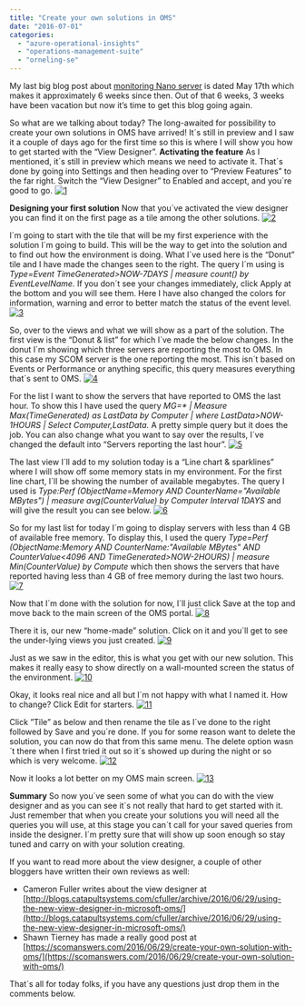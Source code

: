 ```yaml
---
title: "Create your own solutions in OMS"
date: "2016-07-01"
categories: 
  - "azure-operational-insights"
  - "operations-management-suite"
  - "orneling-se"
---
```


My last big blog post about [monitoring Nano server](http://blog.orneling.se/2016/05/set-monitor-nano-server/) is dated May 17th which makes it approximately 6 weeks since then. Out of that 6 weeks, 3 weeks have been vacation but now it’s time to get this blog going again.

So what are we talking about today? The long-awaited for possibility to create your own solutions in OMS have arrived! It´s still in preview and I saw it a couple of days ago for the first time so this is where I will show you how to get started with the “View Designer”. **Activating the feature** As I mentioned, it´s still in preview which means we need to activate it. That´s done by going into Settings and then heading over to “Preview Features” to the far right. Switch the “View Designer” to Enabled and accept, and you´re good to go. [![1](images/1.jpg)](http://media.orneling.se/2016/07/1.jpg)

**Designing your first solution** Now that you´ve activated the view designer you can find it on the first page as a tile among the other solutions. [![2](images/2.jpg)](http://media.orneling.se/2016/07/2.jpg)

I´m going to start with the tile that will be my first experience with the solution I´m going to build. This will be the way to get into the solution and to find out how the environment is doing. What I´ve used here is the “Donut” tile and I have made the changes seen to the right. The query I´m using is _Type=Event TimeGenerated>NOW-7DAYS | measure count() by EventLevelName._ If you don´t see your changes immediately, click Apply at the bottom and you will see them. Here I have also changed the colors for information, warning and error to better match the status of the event level. [![3](images/3.jpg)](http://media.orneling.se/2016/07/3.jpg)

So, over to the views and what we will show as a part of the solution. The first view is the “Donut & list” for which I´ve made the below changes. In the donut I´m showing which three servers are reporting the most to OMS. In this case my SCOM server is the one reporting the most. This isn´t based on Events or Performance or anything specific, this query measures everything that´s sent to OMS. [![4](images/4.jpg)](http://media.orneling.se/2016/07/4.jpg)

For the list I want to show the servers that have reported to OMS the last hour. To show this I have used the query _MG=\* | Measure Max(TimeGenerated) as LastData by Computer | where LastData>NOW-1HOURS | Select Computer,LastData._ A pretty simple query but it does the job. You can also change what you want to say over the results, I´ve changed the default into “Servers reporting the last hour”. [![5](images/5.jpg)](http://media.orneling.se/2016/07/5.jpg)

The last view I´ll add to my solution today is a “Line chart & sparklines” where I will show off some memory stats in my environment. For the first line chart, I´ll be showing the number of available megabytes. The query I used is _Type:Perf (ObjectName=Memory AND CounterName="Available MBytes") | measure avg(CounterValue) by Computer Interval 1DAYS_ and will give the result you can see below. [![6](images/6.jpg)](http://media.orneling.se/2016/07/6.jpg)

So for my last list for today I´m going to display servers with less than 4 GB of available free memory. To display this, I used the query _Type=Perf (ObjectName:Memory AND CounterName:"Available MBytes" AND CounterValue<4096 AND TimeGenerated>NOW-2HOURS) | measure Min(CounterValue) by Compute_ which then shows the servers that have reported having less than 4 GB of free memory during the last two hours. [![7](images/7.jpg)](http://media.orneling.se/2016/07/7.jpg)

Now that I´m done with the solution for now, I´ll just click Save at the top and move back to the main screen of the OMS portal. [![8](images/8.jpg)](http://media.orneling.se/2016/07/8.jpg)

There it is, our new “home-made” solution. Click on it and you´ll get to see the under-lying views you just created. [![9](images/9.jpg)](http://media.orneling.se/2016/07/9.jpg)

Just as we saw in the editor, this is what you get with our new solution. This makes it really easy to show directly on a wall-mounted screen the status of the environment. [![10](images/10.jpg)](http://media.orneling.se/2016/07/10.jpg)

Okay, it looks real nice and all but I´m not happy with what I named it. How to change? Click Edit for starters. [![11](images/11.jpg)](http://media.orneling.se/2016/07/11.jpg)

Click ”Tile” as below and then rename the tile as I´ve done to the right followed by Save and you´re done. If you for some reason want to delete the solution, you can now do that from this same menu. The delete option wasn´t there when I first tried it out so it´s showed up during the night or so which is very welcome. [![12](images/12.jpg)](http://media.orneling.se/2016/07/12.jpg)

Now it looks a lot better on my OMS main screen. [![13](images/13.jpg)](http://media.orneling.se/2016/07/13.jpg)

**Summary** So now you´ve seen some of what you can do with the view designer and as you can see it´s not really that hard to get started with it. Just remember that when you create your solutions you will need all the queries you will use, at this stage you can´t call for your saved queries from inside the designer. I´m pretty sure that will show up soon enough so stay tuned and carry on with your solution creating.

If you want to read more about the view designer, a couple of other bloggers have written their own reviews as well:

- Cameron Fuller writes about the view designer at [http://blogs.catapultsystems.com/cfuller/archive/2016/06/29/using-the-new-view-designer-in-microsoft-oms/](http://blogs.catapultsystems.com/cfuller/archive/2016/06/29/using-the-new-view-designer-in-microsoft-oms/)
- Shawn Tierney has made a really good post at [https://scomanswers.com/2016/06/29/create-your-own-solution-with-oms/](https://scomanswers.com/2016/06/29/create-your-own-solution-with-oms/)

That´s all for today folks, if you have any questions just drop them in the comments below.
